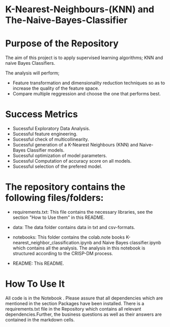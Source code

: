 # K-Nearest-Neighbours-(KNN) and The-Naive-Bayes-Classifier
# Purpose of the Repository

The aim of this project is to apply supervised learning algorithms; KNN and naive Bayes Classifiers.

The analysis will perform;

* Feature transformation and dimensionality reduction techniques so as to increase the quality of the feature space.
* Compare multiple reggression and choose the one that performs best.


# Success Metrics

* Sucessful Exploratory Data Analysis.
* Sucessful feature engineering.
* Sucessful check of multicollinearity.
* Sucessful generation of a K-Nearest Neighbours (KNN)  and Naive-Bayes Classifier models.
* Sucessful optimization of model parameters.
* Sucessful Computation of accuracy score on all models.
* Sucessful selection of the prefered model.



# The repository contains the following files/folders:

* requirements.txt: This file contains the necessary libraries, see the section "How to Use them" in this README.

* data: The data folder contains data in txt and csv-formats.

* notebooks: This folder contains the colab.note books K-nearest_neighbor_classification.ipynb  and Naive Bayes classifier.ipynb which contains all the analysis. The analysis in this notebook is structured according to the CRISP-DM process.
 
* README: This README.

# How To Use It

All code is in the  Notebook . Please assure that all dependencies which are mentioned in the section Packages have been installed. There is a requirements.txt file in the Repository which contains all relevant dependencies.Further, the business questions as well as their answers are contained in the  markdown cells.
